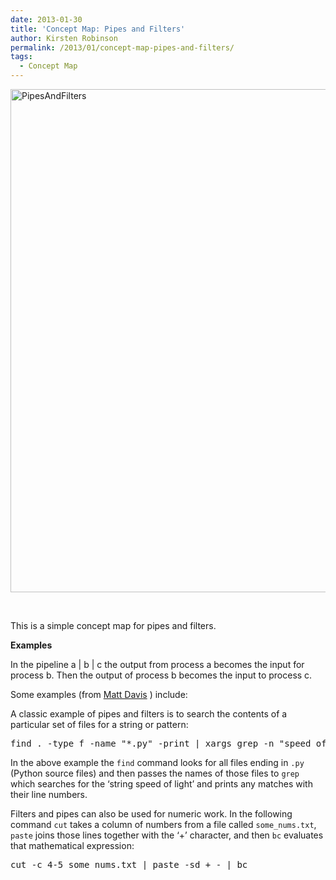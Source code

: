 ```yaml
---
date: 2013-01-30
title: 'Concept Map: Pipes and Filters'
author: Kirsten Robinson
permalink: /2013/01/concept-map-pipes-and-filters/
tags:
  - Concept Map
---
```

[<img class="alignnone size-full wp-image-1524" alt="PipesAndFilters" src="http://teaching.software-carpentry.org/wp-content/uploads/2013/01/PipesAndFilters1.png" width="796" height="805" />][1]

&nbsp;

This is a simple concept map for pipes and filters.

**Examples**

In the pipeline a | b | c the output from process a becomes the input for process b. Then the output of process b becomes the input to process c.

Some examples (from [Matt Davis][2] ) include:

A classic example of pipes and filters is to search the contents of a particular set of files for a string or pattern:

<pre>find . -type f -name "*.py" -print | xargs grep -n "speed of light"</pre>

In the above example the `find` command looks for all files ending in `.py` (Python source files) and then passes the names of those files to `grep` which searches for the ‘string speed of light’ and prints any matches with their line numbers.

Filters and pipes can also be used for numeric work. In the following command `cut` takes a column of numbers from a file called `some_nums.txt`, `paste` joins those lines together with the ‘+’ character, and then `bc` evaluates that mathematical expression:

<pre>cut -c 4-5 some_nums.txt | paste -sd + - | bc</pre>

 [1]: http://teaching.software-carpentry.org/wp-content/uploads/2013/01/PipesAndFilters1.png
 [2]: http://teaching.software-carpentry.org/2012/09/06/week-1-shell-pipes-and-filters/
